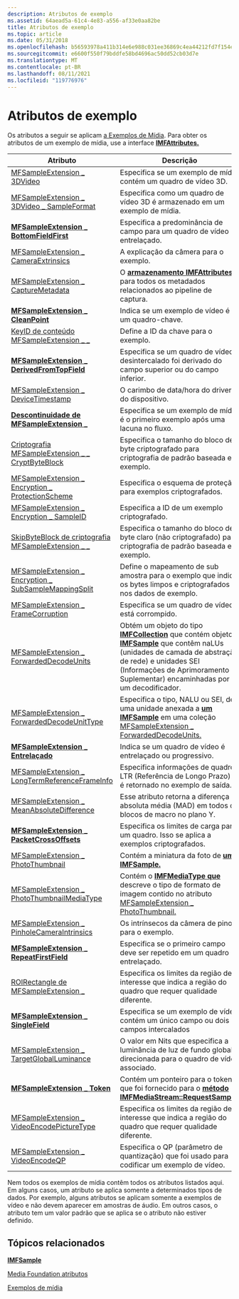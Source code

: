 ```yaml
---
description: Atributos de exemplo
ms.assetid: 64aead5a-61c4-4e83-a556-af33e0aa82be
title: Atributos de exemplo
ms.topic: article
ms.date: 05/31/2018
ms.openlocfilehash: b56593978a411b314e6e988c031ee36869c4ea44212fd7f154e3ba18478400b7
ms.sourcegitcommit: e6600f550f79bddfe58bd4696ac50dd52cb03d7e
ms.translationtype: MT
ms.contentlocale: pt-BR
ms.lasthandoff: 08/11/2021
ms.locfileid: "119776976"
---
```

# <a name="sample-attributes"></a>Atributos de exemplo

Os atributos a seguir se aplicam [a Exemplos de Mídia](media-samples.md). Para obter os atributos de um exemplo de mídia, use a interface [**IMFAttributes.**](/windows/desktop/api/mfobjects/nn-mfobjects-imfattributes)



| Atributo                                                                                                      | Descrição                                                                                                                                                                                                                                        |
|----------------------------------------------------------------------------------------------------------------|----------------------------------------------------------------------------------------------------------------------------------------------------------------------------------------------------------------------------------------------------|
| [MFSampleExtension \_ 3DVideo](mfsampleextension-3dvideo.md)                                                    | Especifica se um exemplo de mídia contém um quadro de vídeo 3D.                                                                                                                                                                                        |
| [MFSampleExtension \_ 3DVideo \_ SampleFormat](mfsampleextension-3dvideo-sampleformat.md)                         | Especifica como um quadro de vídeo 3D é armazenado em um exemplo de mídia.                                                                                                                                                                                        |
| [**MFSampleExtension \_ BottomFieldFirst**](mfsampleextension-bottomfieldfirst-attribute.md)                    | Especifica a predominância de campo para um quadro de vídeo entrelaçado.                                                                                                                                                                                       |
| [MFSampleExtension \_ CameraExtrinsics](mfsampleextension-cameraextrinsics.md)                                  | A explicação da câmera para o exemplo.                                                                                                                                                                                                              |
| [MFSampleExtension \_ CaptureMetadata](mfsampleextension-capturemetadata.md)                                    | O [**armazenamento IMFAttributes**](/windows/desktop/api/mfobjects/nn-mfobjects-imfattributes) para todos os metadados relacionados ao pipeline de captura.                                                                                                                                             |
| [**MFSampleExtension \_ CleanPoint**](mfsampleextension-cleanpoint-attribute.md)                                | Indica se um exemplo de vídeo é um quadro-chave.                                                                                                                                                                                                   |
| [KeyID de conteúdo MFSampleExtension \_ \_](mfsampleextension-content-keyid.md)                                       | Define a ID da chave para o exemplo.                                                                                                                                                                                                                    |
| [**MFSampleExtension \_ DerivedFromTopField**](mfsampleextension-derivedfromtopfield-attribute.md)              | Especifica se um quadro de vídeo desintercalado foi derivado do campo superior ou do campo inferior.                                                                                                                                                  |
| [MFSampleExtension \_ DeviceTimestamp](mfsampleextension-devicetimestamp.md)                                    | O carimbo de data/hora do driver do dispositivo.                                                                                                                                                                                                             |
| [**Descontinuidade de MFSampleExtension \_**](mfsampleextension-discontinuity-attribute.md)                          | Especifica se um exemplo de mídia é o primeiro exemplo após uma lacuna no fluxo.                                                                                                                                                                    |
| [Criptografia MFSampleExtension \_ \_ CryptByteBlock](mfsampleextension-encryption-cryptbyteblock.md)               | Especifica o tamanho do bloco de byte criptografado para criptografia de padrão baseada em exemplo.                                                                                                                                                                       |
| [MFSampleExtension \_ Encryption \_ ProtectionScheme](mfsampleextension-encryption-protectionscheme.md)           | Especifica o esquema de proteção para exemplos criptografados.                                                                                                                                                                                             |
| [MFSampleExtension \_ Encryption \_ SampleID](mfsampleextension-encryption-sampleid.md)                           | Especifica a ID de um exemplo criptografado.                                                                                                                                                                                                           |
| [SkipByteBlock de criptografia MFSampleExtension \_ \_](mfsampleextension-encryption-skipbyteblock.md)                 | Especifica o tamanho do bloco de byte claro (não criptografado) para criptografia de padrão baseada em exemplo.                                                                                                                                                           |
| [MFSampleExtension \_ Encryption \_ SubSampleMappingSplit](mfsampleextension-encryption-subsamplemappingsplit.md) | Define o mapeamento de sub amostra para o exemplo que indica os bytes limpos e criptografados nos dados de exemplo.                                                                                                                                            |
| [MFSampleExtension \_ FrameCorruption](mfsampleextension-framecorruption.md)                                    | Especifica se um quadro de vídeo está corrompido.                                                                                                                                                                                                      |
| [MFSampleExtension \_ ForwardedDecodeUnits](mfsampleextension-forwardeddecodeunits.md)                          | Obtém um objeto do tipo [**IMFCollection**](/windows/desktop/api/mfobjects/nn-mfobjects-imfcollection) que contém objetos [**IMFSample**](/windows/desktop/api/mfobjects/nn-mfobjects-imfsample) que contêm naLUs (unidades de camada de abstração de rede) e unidades SEI (Informações de Aprimoramento Suplementar) encaminhadas por um decodificador. |
| [MFSampleExtension \_ ForwardedDecodeUnitType](mfsampleextension-forwardeddecodeunittype.md)                    | Especifica o tipo, NALU ou SEI, de uma unidade anexada a [**um IMFSample**](/windows/desktop/api/mfobjects/nn-mfobjects-imfsample) em uma coleção [MFSampleExtension \_ ForwardedDecodeUnits.](mfsampleextension-forwardeddecodeunits.md)                                                    |
| [**MFSampleExtension \_ Entrelaçado**](mfsampleextension-interlaced-attribute.md)                                | Indica se um quadro de vídeo é entrelaçado ou progressivo.                                                                                                                                                                                      |
| [MFSampleExtension \_ LongTermReferenceFrameInfo](mfsampleextension-longtermreferenceframeinfo.md)              | Especifica informações de quadro LTR (Referência de Longo Prazo) e é retornado no exemplo de saída.                                                                                                                                                               |
| [MFSampleExtension \_ MeanAbsoluteDifference](mfsampleextension-meanabsolutedifference.md)                      | Esse atributo retorna a diferença absoluta média (MAD) em todos os blocos de macro no plano Y.                                                                                                                                                  |
| [**MFSampleExtension \_ PacketCrossOffsets**](mfsampleextension-packetcrossoffsets-attribute.md)                | Especifica os limites de carga para um quadro. Isso se aplica a exemplos criptografados.                                                                                                                                                                   |
| [MFSampleExtension \_ PhotoThumbnail](mfsampleextension-photothumbnail.md)                                      | Contém a miniatura da foto de [**um IMFSample.**](/windows/desktop/api/mfobjects/nn-mfobjects-imfsample)                                                                                                                                                                                  |
| [MFSampleExtension \_ PhotoThumbnailMediaType](mfsampleextension-photothumbnailmediatype.md)                    | Contém o [**IMFMediaType que**](/windows/desktop/api/mfobjects/nn-mfobjects-imfmediatype) descreve o tipo de formato de imagem contido no atributo [MFSampleExtension \_ PhotoThumbnail.](mfsampleextension-photothumbnail.md)                                                      |
| [MFSampleExtension \_ PinholeCameraIntrinsics](mfsampleextension-pinholecameraintrinsics.md)                    | Os intrínsecos da câmera de pino para o exemplo.                                                                                                                                                                                                      |
| [**MFSampleExtension \_ RepeatFirstField**](mfsampleextension-repeatfirstfield-attribute.md)                    | Especifica se o primeiro campo deve ser repetido em um quadro entrelaçado.                                                                                                                                                                                |
| [ROIRectangle de MFSampleExtension \_](mfsampleextension-roirectangle.md)                                          | Especifica os limites da região de interesse que indica a região do quadro que requer qualidade diferente.                                                                                                                            |
| [**MFSampleExtension \_ SingleField**](mfsampleextension-singlefield-attribute.md)                              | Especifica se um exemplo de vídeo contém um único campo ou dois campos intercalados                                                                                                                                                                 |
| [MFSampleExtension \_ TargetGlobalLuminance](mfsampleextension-targetgloballuminance.md)                        | O valor em Nits que especifica a luminância de luz de fundo global direcionada para o quadro de vídeo associado.                                                                                                                                           |
| [**MFSampleExtension \_ Token**](mfsampleextension-token-attribute.md)                                          | Contém um ponteiro para o token que foi fornecido para o [**método IMFMediaStream::RequestSample.**](/windows/desktop/api/mfidl/nf-mfidl-imfmediastream-requestsample)                                                                                                             |
| [MFSampleExtension \_ VideoEncodePictureType](mfsampleextension-videoencodepicturetype.md)                      | Especifica os limites da região de interesse que indica a região do quadro que requer qualidade diferente.                                                                                                                            |
| [MFSampleExtension \_ VideoEncodeQP](mfsampleextension-videoencodeqp.md)                                        | Especifica o QP (parâmetro de quantização) que foi usado para codificar um exemplo de vídeo.                                                                                                                                                                  |



 

Nem todos os exemplos de mídia contêm todos os atributos listados aqui. Em alguns casos, um atributo se aplica somente a determinados tipos de dados. Por exemplo, alguns atributos se aplicam somente a exemplos de vídeo e não devem aparecer em amostras de áudio. Em outros casos, o atributo tem um valor padrão que se aplica se o atributo não estiver definido.

## <a name="related-topics"></a>Tópicos relacionados

<dl> <dt>

[**IMFSample**](/windows/desktop/api/mfobjects/nn-mfobjects-imfsample)
</dt> <dt>

[Media Foundation atributos](media-foundation-attributes.md)
</dt> <dt>

[Exemplos de mídia](media-samples.md)
</dt> </dl>

 

 



